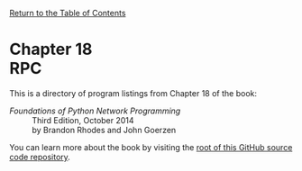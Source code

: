[Return to the Table of Contents](https://github.com/brandon-rhodes/fopnp#readme)

# Chapter 18<br>RPC

This is a directory of program listings from Chapter 18 of the book:

<dl>
<dt><i>Foundations of Python Network Programming</i></dt>
<dd>
Third Edition, October 2014<br>
by Brandon Rhodes and John Goerzen
</dd>
</dl>

You can learn more about the book by visiting the
[root of this GitHub source code repository](https://github.com/brandon-rhodes/fopnp#readme).


